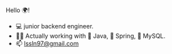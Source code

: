 Hello 🌍!
- :computer: junior backend engineer. 
- 👨‍💻 Actually working with 🍵 Java, 🌿 Spring, :floppy_disk: MySQL.
- 📫 lssln97@gmail.com

<!---
LssLn/LssLn is a ✨ special ✨ repository because its `README.md` (this file) appears on your GitHub profile.
You can click the Preview link to take a look at your changes.
[![Top Langs](https://github-readme-stats.vercel.app/api/top-langs/?username=LssLn&layout=compact&theme=dark)](https://github.com/anuraghazra/github-readme-stats)
--->
